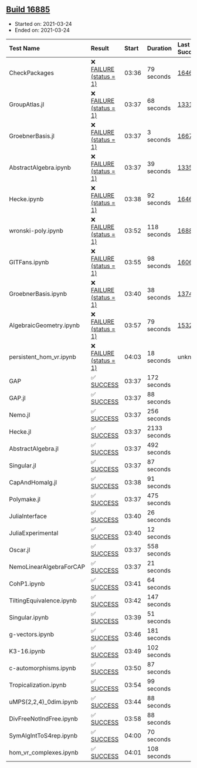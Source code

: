## [Build 16885](https://oscarci.mathematik.uni-kl.de/job/oscar/16885/)

* Started on: 2021-03-24
* Ended on: 2021-03-24

| Test Name    | Result | Start | Duration | Last Success | First Failure |
|:-------------|:-------|:------|:---------|:-------------|:--------------|
| CheckPackages | ❌ [FAILURE (status = 1)](https://oscarci.mathematik.uni-kl.de/job/oscar/16885/artifact/logs/build-16885/CheckPackages.log) | 03:36 | 79 seconds | [16463](https://oscarci.mathematik.uni-kl.de/job/oscar/16463/) | [16464](https://oscarci.mathematik.uni-kl.de/job/oscar/16464/) |
| GroupAtlas.jl | ❌ [FAILURE (status = 1)](https://oscarci.mathematik.uni-kl.de/job/oscar/16885/artifact/logs/build-16885/GroupAtlas.jl.log) | 03:37 | 68 seconds | [13311](https://oscarci.mathematik.uni-kl.de/job/oscar/13311/) | [13312](https://oscarci.mathematik.uni-kl.de/job/oscar/13312/) |
| GroebnerBasis.jl | ❌ [FAILURE (status = 1)](https://oscarci.mathematik.uni-kl.de/job/oscar/16885/artifact/logs/build-16885/GroebnerBasis.jl.log) | 03:37 | 3 seconds | [16676](https://oscarci.mathematik.uni-kl.de/job/oscar/16676/) | [16677](https://oscarci.mathematik.uni-kl.de/job/oscar/16677/) |
| AbstractAlgebra.ipynb | ❌ [FAILURE (status = 1)](https://oscarci.mathematik.uni-kl.de/job/oscar/16885/artifact/logs/build-16885/AbstractAlgebra.ipynb.log) | 03:37 | 39 seconds | [13355](https://oscarci.mathematik.uni-kl.de/job/oscar/13355/) | [13356](https://oscarci.mathematik.uni-kl.de/job/oscar/13356/) |
| Hecke.ipynb | ❌ [FAILURE (status = 1)](https://oscarci.mathematik.uni-kl.de/job/oscar/16885/artifact/logs/build-16885/Hecke.ipynb.log) | 03:38 | 92 seconds | [16463](https://oscarci.mathematik.uni-kl.de/job/oscar/16463/) | [16464](https://oscarci.mathematik.uni-kl.de/job/oscar/16464/) |
| wronski-poly.ipynb | ❌ [FAILURE (status = 1)](https://oscarci.mathematik.uni-kl.de/job/oscar/16885/artifact/logs/build-16885/wronski-poly.ipynb.log) | 03:52 | 118 seconds | [16882](https://oscarci.mathematik.uni-kl.de/job/oscar/16882/) | [16883](https://oscarci.mathematik.uni-kl.de/job/oscar/16883/) |
| GITFans.ipynb | ❌ [FAILURE (status = 1)](https://oscarci.mathematik.uni-kl.de/job/oscar/16885/artifact/logs/build-16885/GITFans.ipynb.log) | 03:55 | 98 seconds | [16068](https://oscarci.mathematik.uni-kl.de/job/oscar/16068/) | [16069](https://oscarci.mathematik.uni-kl.de/job/oscar/16069/) |
| GroebnerBasis.ipynb | ❌ [FAILURE (status = 1)](https://oscarci.mathematik.uni-kl.de/job/oscar/16885/artifact/logs/build-16885/GroebnerBasis.ipynb.log) | 03:40 | 38 seconds | [13748](https://oscarci.mathematik.uni-kl.de/job/oscar/13748/) | [13749](https://oscarci.mathematik.uni-kl.de/job/oscar/13749/) |
| AlgebraicGeometry.ipynb | ❌ [FAILURE (status = 1)](https://oscarci.mathematik.uni-kl.de/job/oscar/16885/artifact/logs/build-16885/AlgebraicGeometry.ipynb.log) | 03:57 | 79 seconds | [15322](https://oscarci.mathematik.uni-kl.de/job/oscar/15322/) | [15323](https://oscarci.mathematik.uni-kl.de/job/oscar/15323/) |
| persistent_hom_vr.ipynb | ❌ [FAILURE (status = 1)](https://oscarci.mathematik.uni-kl.de/job/oscar/16885/artifact/logs/build-16885/persistent_hom_vr.ipynb.log) | 04:03 | 18 seconds | unknown | unknown |
| GAP | ✅ [SUCCESS](https://oscarci.mathematik.uni-kl.de/job/oscar/16885/artifact/logs/build-16885/GAP.log) | 03:37 | 172 seconds |  |  |
| GAP.jl | ✅ [SUCCESS](https://oscarci.mathematik.uni-kl.de/job/oscar/16885/artifact/logs/build-16885/GAP.jl.log) | 03:37 | 88 seconds |  |  |
| Nemo.jl | ✅ [SUCCESS](https://oscarci.mathematik.uni-kl.de/job/oscar/16885/artifact/logs/build-16885/Nemo.jl.log) | 03:37 | 256 seconds |  |  |
| Hecke.jl | ✅ [SUCCESS](https://oscarci.mathematik.uni-kl.de/job/oscar/16885/artifact/logs/build-16885/Hecke.jl.log) | 03:37 | 2133 seconds |  |  |
| AbstractAlgebra.jl | ✅ [SUCCESS](https://oscarci.mathematik.uni-kl.de/job/oscar/16885/artifact/logs/build-16885/AbstractAlgebra.jl.log) | 03:37 | 492 seconds |  |  |
| Singular.jl | ✅ [SUCCESS](https://oscarci.mathematik.uni-kl.de/job/oscar/16885/artifact/logs/build-16885/Singular.jl.log) | 03:37 | 87 seconds |  |  |
| CapAndHomalg.jl | ✅ [SUCCESS](https://oscarci.mathematik.uni-kl.de/job/oscar/16885/artifact/logs/build-16885/CapAndHomalg.jl.log) | 03:38 | 91 seconds |  |  |
| Polymake.jl | ✅ [SUCCESS](https://oscarci.mathematik.uni-kl.de/job/oscar/16885/artifact/logs/build-16885/Polymake.jl.log) | 03:37 | 475 seconds |  |  |
| JuliaInterface | ✅ [SUCCESS](https://oscarci.mathematik.uni-kl.de/job/oscar/16885/artifact/logs/build-16885/JuliaInterface.log) | 03:40 | 26 seconds |  |  |
| JuliaExperimental | ✅ [SUCCESS](https://oscarci.mathematik.uni-kl.de/job/oscar/16885/artifact/logs/build-16885/JuliaExperimental.log) | 03:40 | 12 seconds |  |  |
| Oscar.jl | ✅ [SUCCESS](https://oscarci.mathematik.uni-kl.de/job/oscar/16885/artifact/logs/build-16885/Oscar.jl.log) | 03:37 | 558 seconds |  |  |
| NemoLinearAlgebraForCAP | ✅ [SUCCESS](https://oscarci.mathematik.uni-kl.de/job/oscar/16885/artifact/logs/build-16885/NemoLinearAlgebraForCAP.log) | 03:37 | 21 seconds |  |  |
| CohP1.ipynb | ✅ [SUCCESS](https://oscarci.mathematik.uni-kl.de/job/oscar/16885/artifact/logs/build-16885/CohP1.ipynb.log) | 03:41 | 64 seconds |  |  |
| TiltingEquivalence.ipynb | ✅ [SUCCESS](https://oscarci.mathematik.uni-kl.de/job/oscar/16885/artifact/logs/build-16885/TiltingEquivalence.ipynb.log) | 03:42 | 147 seconds |  |  |
| Singular.ipynb | ✅ [SUCCESS](https://oscarci.mathematik.uni-kl.de/job/oscar/16885/artifact/logs/build-16885/Singular.ipynb.log) | 03:39 | 51 seconds |  |  |
| g-vectors.ipynb | ✅ [SUCCESS](https://oscarci.mathematik.uni-kl.de/job/oscar/16885/artifact/logs/build-16885/g-vectors.ipynb.log) | 03:46 | 181 seconds |  |  |
| K3-16.ipynb | ✅ [SUCCESS](https://oscarci.mathematik.uni-kl.de/job/oscar/16885/artifact/logs/build-16885/K3-16.ipynb.log) | 03:49 | 102 seconds |  |  |
| c-automorphisms.ipynb | ✅ [SUCCESS](https://oscarci.mathematik.uni-kl.de/job/oscar/16885/artifact/logs/build-16885/c-automorphisms.ipynb.log) | 03:50 | 87 seconds |  |  |
| Tropicalization.ipynb | ✅ [SUCCESS](https://oscarci.mathematik.uni-kl.de/job/oscar/16885/artifact/logs/build-16885/Tropicalization.ipynb.log) | 03:54 | 99 seconds |  |  |
| uMPS(2,2,4)_0dim.ipynb | ✅ [SUCCESS](https://oscarci.mathematik.uni-kl.de/job/oscar/16885/artifact/logs/build-16885/uMPS-2-2-4-_0dim.ipynb.log) | 03:44 | 88 seconds |  |  |
| DivFreeNotIndFree.ipynb | ✅ [SUCCESS](https://oscarci.mathematik.uni-kl.de/job/oscar/16885/artifact/logs/build-16885/DivFreeNotIndFree.ipynb.log) | 03:58 | 88 seconds |  |  |
| SymAlgIntToS4rep.ipynb | ✅ [SUCCESS](https://oscarci.mathematik.uni-kl.de/job/oscar/16885/artifact/logs/build-16885/SymAlgIntToS4rep.ipynb.log) | 04:00 | 70 seconds |  |  |
| hom_vr_complexes.ipynb | ✅ [SUCCESS](https://oscarci.mathematik.uni-kl.de/job/oscar/16885/artifact/logs/build-16885/hom_vr_complexes.ipynb.log) | 04:01 | 108 seconds |  |  |
